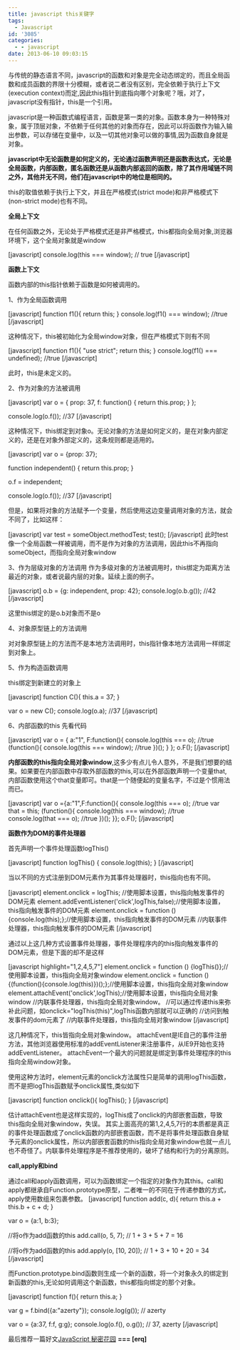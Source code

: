 ```yaml
---
title: javascript this关键字
tags:
  - Javascript
id: '3085'
categories:
  - - javascript
date: 2013-06-10 09:03:15
---
```


与传统的静态语言不同，javascript的函数和对象是完全动态绑定的，而且全局函数和成员函数的界限十分模糊，或者说二者没有区别，完全依赖于执行上下文(execution context)而定,因此this指针到底指向哪个对象呢？哦，对了，javascript没有指针，this是一个引用。
<!-- more -->
javascript是一种函数式编程语言，函数是第一类的对象。函数本身为一种特殊对象，属于顶层对象，不依赖于任何其他的对象而存在，因此可以将函数作为输入输出参数，可以存储在变量中，以及一切其他对象可以做的事情,因为函数自身就是对象。

**javascript中无论函数是如何定义的，无论通过函数声明还是函数表达式，无论是全局函数，内部函数，匿名函数还是从函数内部返回的函数，除了其作用域链不同之外，其他并无不同，他们在javascript中的地位是相同的。**

this的取值依赖于执行上下文，并且在严格模式(strict mode)和非严格模式下(non-strict mode)也有不同。

**全局上下文**

在任何函数之外，无论处于严格模式还是非严格模式，this都指向全局对象,浏览器环境下，这个全局对象就是window

\[javascript\]
console.log(this === window); // true
\[/javascript\]

**函数上下文**

函数内部的this指针依赖于函数是如何被调用的。

1、作为全局函数调用

\[javascript\]
function f1(){
 return this;
}
console.log(f1() === window); //true
\[/javascript\]

这种情况下，this被初始化为全局window对象，但在严格模式下则有不同

\[javascript\]
function f1(){
 "use strict";
 return this;
}
console.log(f1() === undefined); //true
\[/javascript\]

此时，this是未定义的。

2、作为对象的方法被调用

\[javascript\]
var o = {
 prop: 37,
 f: function() {
 return this.prop;
 }
};

console.log(o.f()); //37
\[/javascript\]

这种情况下，this绑定到对象o。无论对象的方法是如何定义的，是在对象内部定义的，还是在对象外部定义的，这条规则都是适用的。

\[javascript\]
var o = {prop: 37};

function independent() {
 return this.prop;
}

o.f = independent;

console.log(o.f()); //37
\[/javascript\]

但是，如果将对象的方法赋予一个变量，然后使用这边变量调用对象的方法，就会不同了，比如这样：

\[javascript\]
var test = someObject.methodTest;
test();
\[/javascript\]
此时test像一个全局函数一样被调用，而不是作为对象的方法调用，因此this不再指向someObject，而指向全局对象window

3、作为层级对象的方法调用
作为多级对象的方法被调用时，this绑定为距离方法最近的对象，或者说最内层的对象。延续上面的例子。

\[javascript\]
o.b = {g: independent, prop: 42};
console.log(o.b.g()); //42
\[/javascript\]

这里this绑定的是o.b对象而不是o

4、对象原型链上的方法调用

对对象原型链上的方法而不是本地方法调用时，this指针像本地方法调用一样绑定到对象上。

5、作为构造函数调用

this绑定到新建立的对象上

\[javascript\]
function C(){
 this.a = 37;
}

var o = new C();
console.log(o.a); //37
\[/javascript\]

6、内部函数的this
先看代码

\[javascript\]
var o = { a:"1",
 F:function(){
 console.log(this === o); //true
 (function(){
 console.log(this === window); //true
 })();
 }
 };
o.F();
\[/javascript\]

**内部函数的this指向全局对象window**,这多少有点儿令人意外，不是我们想要的结果。如果要在内部函数中存取外部函数的this,可以在外部函数声明一个变量that,内部函数使用这个that变量即可。that是一个随便起的变量名字，不过是个惯用法而已。

\[javascript\]
var o ={a:"1",F:function(){
 console.log(this === o); //true
 var that = this;
 (function(){
 console.log(this === window); //true
 console.log(that === o); //true
 })();
}};
o.F();
\[/javascript\]

**函数作为DOM的事件处理器**

首先声明一个事件处理函数logThis()

\[javascript\]
function logThis() {
 console.log(this);
}
\[/javascript\]

当以不同的方式注册到DOM元素作为其事件处理器时，this指向也有不同。

\[javascript\]
element.onclick = logThis; //使用脚本设置，this指向触发事件的DOM元素
element.addEventListener('click',logThis,false);//使用脚本设置，this指向触发事件的DOM元素
element.onclick = function () {console.log(this);};//使用脚本设置，this指向触发事件的DOM元素
<element onclick="console.log(this);">//内联事件处理器，this指向触发事件的DOM元素
\[/javascript\]

通过以上这几种方式设置事件处理器，事件处理程序内的this指向触发事件的DOM元素，但是下面的却不是这样

\[javascript highlight="1,2,4,5,7"\]
element.onclick = function () {logThis()};//使用脚本设置，this指向全局对象window
element.onclick = function () {(function(){console.log(this)})();};//使用脚本设置，this指向全局对象window
element.attachEvent('onclick',logThis);//使用脚本设置，this指向全局对象window
<element onclick="logThis()"> //内联事件处理器，this指向全局对象window。
 //可以通过传递this来弥补此问题，如onclick="logThis(this)",logThis函数内部就可以正确的
 //访问到触发事件的dom元素了
<element onclick="(function(){console.log(this);})();"> //内联事件处理器，this指向全局对象window
\[/javascript\]

这几种情况下，this皆指向全局对象window。
attachEvent是IE自己的事件注册方法，其他浏览器使用标准的addEventListener来注册事件，从IE9开始也支持addEventListener。
attachEvent一个最大的问题就是绑定到事件处理程序的this指向全局window对象。

使用<element onclick="logThis()">这种方法时，element元素的onclick方法属性只是简单的调用logThis函数，而不是把logThis函数赋予onclick属性,类似如下

\[javascript\]
function onclick(){
 logThis();
}
\[/javascript\]

估计attachEvent也是这样实现的，logThis成了onclick的内部嵌套函数，导致this指向全局对象window，失误。
其实上面高亮的第1,2,4,5,7行的本质都是真正的事件处理函数成了onclick函数的内部嵌套函数，而不是将事件处理函数自身赋予元素的onclick属性，所以内部嵌套函数的this指向全局对象window也就一点儿也不奇怪了。内联事件处理程序是不推荐使用的，破坏了结构和行为的分离原则。

**call,apply和bind**

通过call和apply函数调用，可以为函数绑定一个指定的对象作为其this。call和apply都继承自Function.prototype原型，二者唯一的不同在于传递参数的方式，apply使用数组来包裹参数。
\[javascript\]
function add(c, d){
 return this.a + this.b + c + d;
}

var o = {a:1, b:3};

//将o作为add函数的this
add.call(o, 5, 7); // 1 + 3 + 5 + 7 = 16
 
//将o作为add函数的this
add.apply(o, \[10, 20\]); // 1 + 3 + 10 + 20 = 34
\[/javascript\]

而Function.prototype.bind函数则生成一个新的函数，将一个对象永久的绑定到新函数的this,无论如何调用这个新函数，this都指向绑定的那个对象。

\[javascript\]
function f(){
 return this.a;
}
 
var g = f.bind({a:"azerty"});
console.log(g()); // azerty
 
var o = {a:37, f:f, g:g};
console.log(o.f(), o.g()); // 37, azerty
\[/javascript\]

最后推荐一篇好文[JavaScript 秘密花园](http://bonsaiden.github.io/JavaScript-Garden/zh/)
**\===
\[erq\]**